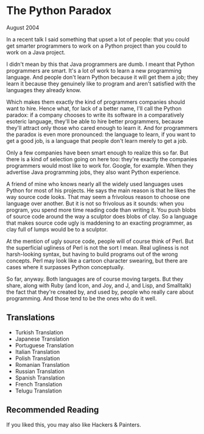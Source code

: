 # The Python Paradox
August 2004

In a recent talk I said something that upset a lot of people: that you could get smarter programmers to work on a Python project than you could to work on a Java project.

I didn't mean by this that Java programmers are dumb. I meant that Python programmers are smart. It's a lot of work to learn a new programming language. And people don't learn Python because it will get them a job; they learn it because they genuinely like to program and aren't satisfied with the languages they already know.

Which makes them exactly the kind of programmers companies should want to hire. Hence what, for lack of a better name, I'll call the Python paradox: if a company chooses to write its software in a comparatively esoteric language, they'll be able to hire better programmers, because they'll attract only those who cared enough to learn it. And for programmers the paradox is even more pronounced: the language to learn, if you want to get a good job, is a language that people don't learn merely to get a job.

Only a few companies have been smart enough to realize this so far. But there is a kind of selection going on here too: they're exactly the companies programmers would most like to work for. Google, for example. When they advertise Java programming jobs, they also want Python experience.

A friend of mine who knows nearly all the widely used languages uses Python for most of his projects. He says the main reason is that he likes the way source code looks. That may seem a frivolous reason to choose one language over another. But it is not so frivolous as it sounds: when you program, you spend more time reading code than writing it. You push blobs of source code around the way a sculptor does blobs of clay. So a language that makes source code ugly is maddening to an exacting programmer, as clay full of lumps would be to a sculptor.

At the mention of ugly source code, people will of course think of Perl. But the superficial ugliness of Perl is not the sort I mean. Real ugliness is not harsh-looking syntax, but having to build programs out of the wrong concepts. Perl may look like a cartoon character swearing, but there are cases where it surpasses Python conceptually.

So far, anyway. Both languages are of course moving targets. But they share, along with Ruby (and Icon, and Joy, and J, and Lisp, and Smalltalk) the fact that they're created by, and used by, people who really care about programming. And those tend to be the ones who do it well.

## Translations
* Turkish Translation
* Japanese Translation
* Portuguese Translation
* Italian Translation
* Polish Translation
* Romanian Translation
* Russian Translation
* Spanish Translation
* French Translation
* Telugu Translation

## Recommended Reading
If you liked this, you may also like Hackers & Painters.